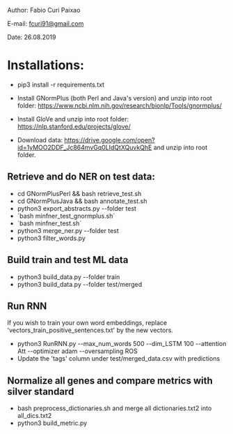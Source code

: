 Author: Fabio Curi Paixao 

E-mail: fcuri91@gmail.com

Date: 26.08.2019

# Installations:

* pip3 install -r requirements.txt

* Install GNormPlus (both Perl and Java's version) and unzip into root folder: https://www.ncbi.nlm.nih.gov/research/bionlp/Tools/gnormplus/

* Install GloVe and unzip into root folder: https://nlp.stanford.edu/projects/glove/

* Download data: https://drive.google.com/open?id=1yMOO2DDF_Jc864mvGq0LIdQtXQuvkQhE and unzip into root folder.

## Retrieve and do NER on test data:

   * cd GNormPlusPerl && bash retrieve_test.sh
   * cd GNormPlusJava && bash annotate_test.sh
   * python3 export_abstracts.py --folder test
   * ´bash minfner_test_gnormplus.sh´
   * ´bash minfner_test.sh´
   * python3 merge_ner.py --folder test
   * python3 filter_words.py

## Build train and test ML data

   * python3 build_data.py --folder train
   * python3 build_data.py --folder test/merged

## Run RNN

If you wish to train your own word embeddings, replace 'vectors_train_positive_sentences.txt' by the new vectors.

   * python3 RunRNN.py --max_num_words 500 --dim_LSTM 100 --attention Att --optimizer adam --oversampling ROS
   * Update the 'tags' column under test/merged_data.csv with predictions

## Normalize all genes and compare metrics with silver standard

   * bash preprocess_dictionaries.sh and merge all dictionaries.txt2 into all_dics.txt2
   * python3 build_metric.py

